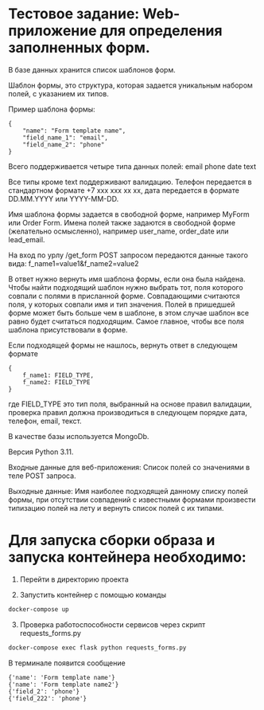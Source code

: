 <h1>Тестовое задание: Web-приложение для определения заполненных форм. </h1>
В базе данных хранится список шаблонов форм.

Шаблон формы, это структура, которая задается уникальным набором полей, с указанием их типов.

Пример шаблона формы:
```
{
    "name": "Form template name",
    "field_name_1": "email",
    "field_name_2": "phone"
}
```

Всего поддерживается четыре типа данных полей: 
email
phone
date
text

Все типы кроме text поддерживают валидацию. 
Телефон передается в стандартном формате +7 xxx xxx xx xx, дата передается в формате DD.MM.YYYY или YYYY-MM-DD.

Имя шаблона формы задается в свободной форме, например MyForm или Order Form.
Имена полей также задаются в свободной форме (желательно осмысленно), например user_name, order_date или lead_email.

На вход по урлу /get_form POST запросом передаются данные такого вида:
f_name1=value1&f_name2=value2

В ответ нужно вернуть имя шаблона формы, если она была найдена.
Чтобы найти подходящий шаблон нужно выбрать тот, поля которого совпали с полями в присланной форме. Совпадающими считаются поля, у которых совпали имя и тип значения. Полей в пришедшей форме может быть больше чем в шаблоне, в этом случае шаблон все равно будет считаться подходящим. Самое главное, чтобы все поля шаблона присутствовали в форме.

Если подходящей формы не нашлось, вернуть ответ в следующем формате
```
{
    f_name1: FIELD_TYPE,
    f_name2: FIELD_TYPE
}
```

где FIELD_TYPE это тип поля, выбранный на основе правил валидации, проверка правил должна производиться в следующем порядке дата, телефон, email, текст.

В качестве базы используется MongoDb.

Версия Python 3.11.

Входные данные для веб-приложения:
Список полей со значениями в теле POST запроса.

Выходные данные:
Имя наиболее подходящей данному списку полей формы, при отсутствии совпадений с известными формами произвести типизацию полей на лету и вернуть список полей с их типами.

<h1>Для запуска сборки образа и запуска контейнера необходимо:</h1>

1. Перейти в директорию проекта 

2. Запустить контейнер с помощью команды 

```bash
docker-compose up
```
3. Проверка работоспособности сервисов через скрипт requests_forms.py

```bash
docker-compose exec flask python requests_forms.py
```
В терминале появится сообщение

```
{'name': 'Form template name'}
{'name': 'Form template name2'}
{'field_2': 'phone'}
{'field_222': 'phone'}
```